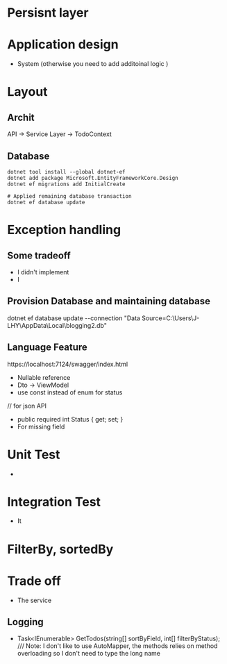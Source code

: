 ﻿# Persisnt layer

# Application design
- System (otherwise you need to add additoinal logic )

# Layout

## Archit

API -> Service Layer -> TodoContext


## Database

```
dotnet tool install --global dotnet-ef
dotnet add package Microsoft.EntityFrameworkCore.Design
dotnet ef migrations add InitialCreate

# Applied remaining database transaction
dotnet ef database update
```

# Exception handling

## Some tradeoff
- I didn't implement
- I

## Provision Database and maintaining database

 dotnet ef database update --connection "Data Source=C:\\Users\\J-LHY\\AppData\\Local\\blogging2.db"

## Language Feature
https://localhost:7124/swagger/index.html

- Nullable reference
- Dto -> ViewModel 
- use const instead of enum for status

// for json API
 - public required int Status { get; set; }
- For missing field

# Unit Test
- 

# Integration Test
- It 

# FilterBy, sortedBy

# Trade off
- The service

## Logging


-  Task<IEnumerable<TodoEntity>> GetTodos(string[] sortByField, int[] filterByStatus);
/// Note: I don't like to use AutoMapper, the methods relies on method overloading so I don't need to type the long name
